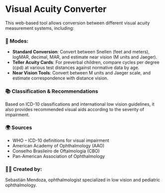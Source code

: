 
# Visual Acuity Converter

This web-based tool allows conversion between different visual acuity measurement systems, including:

### 🧭 Modes:
- **Standard Conversion**: Convert between Snellen (feet and meters), logMAR, decimal, MAR, and estimate near vision (M units and Jaeger).
- **Teller Acuity Cards**: For preverbal children, compare cycles per degree (cpd) at various test distances against normative data by age.
- **Near Vision Tools**: Convert between M units and Jaeger scale, and estimate correspondence with distance vision.

### 📚 Classification & Recommendations
Based on ICD-10 classifications and international low vision guidelines, it also provides recommended visual aids according to the severity of impairment.

### 🌍 Sources
- WHO – ICD-10 definitions for visual impairment
- American Academy of Ophthalmology (AAO)
- Conselho Brasileiro de Oftalmologia (CBO)
- Pan-American Association of Ophthalmology

### 👨‍⚕️ Created by:
Sebastián Mendoza, ophthalmologist specialized in low vision and pediatric ophthalmology.

